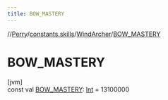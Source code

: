 ```yaml
---
title: BOW_MASTERY
---
```

//[Perry](../../../index.html)/[constants.skills](../index.html)/[WindArcher](index.html)/[BOW_MASTERY](-b-o-w_-m-a-s-t-e-r-y.html)



# BOW_MASTERY



[jvm]\
const val [BOW_MASTERY](-b-o-w_-m-a-s-t-e-r-y.html): [Int](https://kotlinlang.org/api/latest/jvm/stdlib/kotlin/-int/index.html) = 13100000




